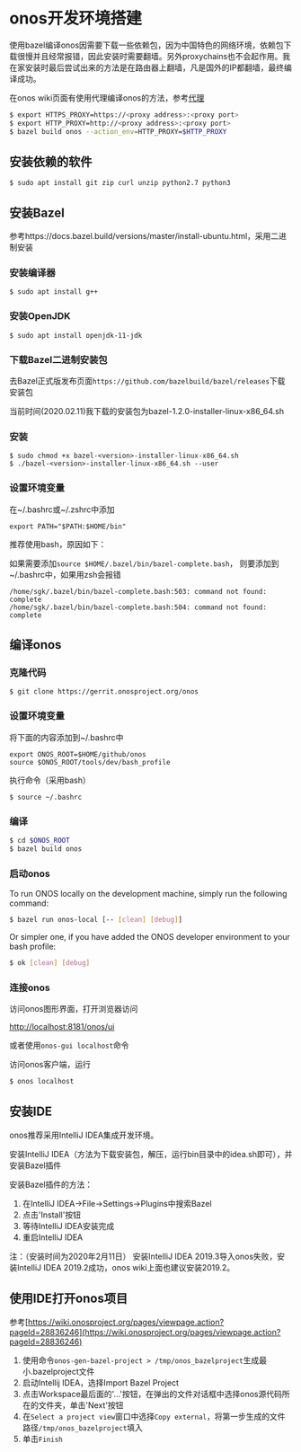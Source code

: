 onos开发环境搭建
===

使用bazel编译onos因需要下载一些依赖包，因为中国特色的网络环境，依赖包下载很慢并且经常报错，因此安装时需要翻墙。另外proxychains也不会起作用。我在家安装时最后尝试出来的方法是在路由器上翻墙，凡是国外的IP都翻墙，最终编译成功。

在onos wiki页面有使用代理编译onos的方法，参考[代理](https://wiki.onosproject.org/display/ONOS/Developer+Quick+Start)

```bash
$ export HTTPS_PROXY=https://<proxy address>:<proxy port>
$ export HTTP_PROXY=http://<proxy address>:<proxy port>
$ bazel build onos --action_env=HTTP_PROXY=$HTTP_PROXY
```

## 安装依赖的软件
```shell
$ sudo apt install git zip curl unzip python2.7 python3
```

## 安装Bazel
参考https://docs.bazel.build/versions/master/install-ubuntu.html，采用二进制安装

### 安装编译器
```shell
$ sudo apt install g++
```

### 安装OpenJDK
```shell
$ sudo apt install openjdk-11-jdk
```

### 下载Bazel二进制安装包
去Bazel正式版发布页面`https://github.com/bazelbuild/bazel/releases`下载安装包

当前时间(2020.02.11)我下载的安装包为bazel-1.2.0-installer-linux-x86_64.sh

### 安装
```shell
$ sudo chmod +x bazel-<version>-installer-linux-x86_64.sh
$ ./bazel-<version>-installer-linux-x86_64.sh --user
```

### 设置环境变量
在~/.bashrc或~/.zshrc中添加
```
export PATH="$PATH:$HOME/bin"
```

推荐使用bash，原因如下：

如果需要添加`source $HOME/.bazel/bin/bazel-complete.bash`，
则要添加到~/.bashrc中，如果用zsh会报错
```
/home/sgk/.bazel/bin/bazel-complete.bash:503: command not found: complete
/home/sgk/.bazel/bin/bazel-complete.bash:504: command not found: complete
```

## 编译onos

### 克隆代码
```shell
$ git clone https://gerrit.onosproject.org/onos
```

### 设置环境变量
将下面的内容添加到~/.bashrc中
```
export ONOS_ROOT=$HOME/github/onos
source $ONOS_ROOT/tools/dev/bash_profile
```

执行命令（采用bash）
```
$ source ~/.bashrc
```

### 编译
```bash
$ cd $ONOS_ROOT
$ bazel build onos
```

### 启动onos
To run ONOS locally on the development machine, simply run the following command:
```bash
$ bazel run onos-local [-- [clean] [debug]]
```
Or simpler one, if you have added the ONOS developer environment to your bash profile:
```bash
$ ok [clean] [debug]
```

### 连接onos
访问onos图形界面，打开浏览器访问

[http://localhost:8181/onos/ui](http://localhost:8181/onos/ui)

或者使用`onos-gui localhost`命令

访问onos客户端，运行
```bash
$ onos localhost
```

## 安装IDE
onos推荐采用IntelliJ IDEA集成开发环境。

安装IntelliJ IDEA（方法为下载安装包，解压，运行bin目录中的idea.sh即可），并安装Bazel插件

安装Bazel插件的方法：
1. 在IntelliJ IDEA->File->Settings->Plugins中搜索Bazel
2. 点击'Install'按钮
3. 等待IntelliJ IDEA安装完成
4. 重启IntelliJ IDEA

注：（安装时间为2020年2月11日）
安装IntelliJ IDEA 2019.3导入onos失败，安装IntelliJ IDEA 2019.2成功，onos wiki上面也建议安装2019.2。

## 使用IDE打开onos项目
参考[https://wiki.onosproject.org/pages/viewpage.action?pageId=28836246](https://wiki.onosproject.org/pages/viewpage.action?pageId=28836246)


1. 使用命令`onos-gen-bazel-project > /tmp/onos_bazelproject`生成最小.bazelproject文件
2. 启动Intellij IDEA，选择Import Bazel Project
3. 点击Workspace最后面的'...'按钮，在弹出的文件对话框中选择onos源代码所在的文件夹，单击'Next'按钮
4. 在`Select a project view`窗口中选择`Copy external`，将第一步生成的文件路径`/tmp/onos_bazelproject`填入
5. 单击`Finish`